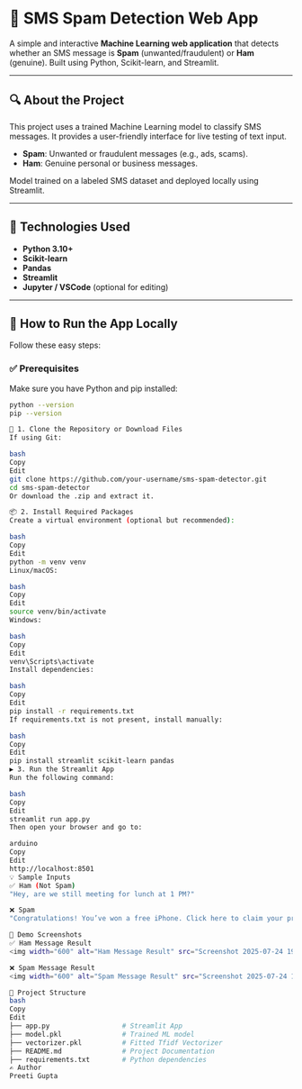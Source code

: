 # 📩 SMS Spam Detection Web App

A simple and interactive **Machine Learning web application** that detects whether an SMS message is **Spam** (unwanted/fraudulent) or **Ham** (genuine). Built using Python, Scikit-learn, and Streamlit.

---

## 🔍 About the Project

This project uses a trained Machine Learning model to classify SMS messages. It provides a user-friendly interface for live testing of text input.

- **Spam**: Unwanted or fraudulent messages (e.g., ads, scams).
- **Ham**: Genuine personal or business messages.
  
Model trained on a labeled SMS dataset and deployed locally using Streamlit.

---

## 🧠 Technologies Used

- **Python 3.10+**
- **Scikit-learn**
- **Pandas**
- **Streamlit**
- **Jupyter / VSCode** (optional for editing)

---

## 🚀 How to Run the App Locally

Follow these easy steps:

### ✅ Prerequisites

Make sure you have Python and pip installed:

```bash
python --version
pip --version

📁 1. Clone the Repository or Download Files
If using Git:

bash
Copy
Edit
git clone https://github.com/your-username/sms-spam-detector.git
cd sms-spam-detector
Or download the .zip and extract it.

📦 2. Install Required Packages
Create a virtual environment (optional but recommended):

bash
Copy
Edit
python -m venv venv
Linux/macOS:

bash
Copy
Edit
source venv/bin/activate
Windows:

bash
Copy
Edit
venv\Scripts\activate
Install dependencies:

bash
Copy
Edit
pip install -r requirements.txt
If requirements.txt is not present, install manually:

bash
Copy
Edit
pip install streamlit scikit-learn pandas
▶️ 3. Run the Streamlit App
Run the following command:

bash
Copy
Edit
streamlit run app.py
Then open your browser and go to:

arduino
Copy
Edit
http://localhost:8501
💡 Sample Inputs
✅ Ham (Not Spam)
"Hey, are we still meeting for lunch at 1 PM?"

❌ Spam
"Congratulations! You’ve won a free iPhone. Click here to claim your prize: http://scam.link/win123"

📸 Demo Screenshots
✅ Ham Message Result
<img width="600" alt="Ham Message Result" src="Screenshot 2025-07-24 195438.png" />

❌ Spam Message Result
<img width="600" alt="Spam Message Result" src="Screenshot 2025-07-24 195510.png" />

📁 Project Structure
bash
Copy
Edit
├── app.py                  # Streamlit App
├── model.pkl               # Trained ML model
├── vectorizer.pkl          # Fitted Tfidf Vectorizer
├── README.md               # Project Documentation
├── requirements.txt        # Python dependencies
✍️ Author
Preeti Gupta

